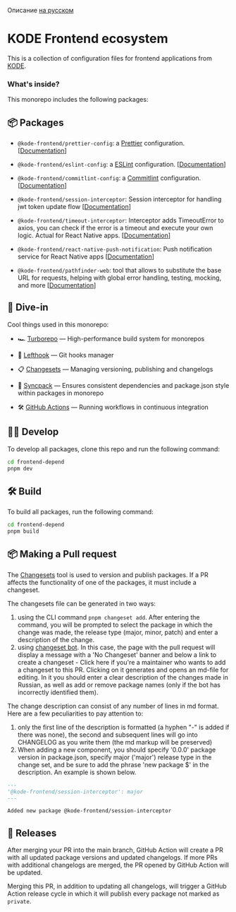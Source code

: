 Описание [на русском](https://github.com/appKODE/frontend-depend/blob/main/docs/README-ru.md)

# KODE Frontend ecosystem

This is a collection of configuration files for frontend applications from [KODE](https://appkode.dev/).

### What's inside?

This monorepo includes the following packages:

## 📦 Packages

- `@kode-frontend/prettier-config`: a [Prettier](https://prettier.io/) configuration. [[Documentation](https://github.com/appKODE/frontend-depend/blob/main/packages/prettier-config)]

- `@kode-frontend/eslint-config`: a [ESLint](https://eslint.org/) configuration. [[Documentation](https://github.com/appKODE/frontend-depend/blob/main/packages/eslint-config)]

- `@kode-frontend/commitlint-config`: a [Commitlint](https://commitlint.js.org/) configuration. [[Documentation](https://github.com/appKODE/frontend-depend/blob/main/packages/commitlint-config)]

- `@kode-frontend/session-interceptor`: Session interceptor for handling jwt token update flow [[Documentation](https://github.com/appKODE/frontend-depend/tree/main/packages/session-interceptor)]

- `@kode-frontend/timeout-interceptor`: Interceptor adds TimeoutError to axios, you can check if the error is a timeout and execute your own logic. Actual for React Native apps. [[Documentation](https://github.com/appKODE/frontend-depend/tree/main/packages/timeout-interceptor)]

- `@kode-frontend/react-native-push-notification`: Push notification service for React Native apps [[Documentation](https://github.com/appKODE/frontend-depend/tree/main/packages/react-native-push-notification)]

- `@kode-frontend/pathfinder-web`: tool that allows to substitute the base URL for requests, helping with global error handling, testing, mocking, and more [[Documentation](https://github.com/appKODE/frontend-depend/tree/main/packages/pathfinder-web)]

## 🤿 Dive-in

Cool things used in this monorepo:

- 🏎 [Turborepo](https://turbo.build/) — High-performance build system for monorepos

- 🐞 [Lefthook](https://github.com/evilmartians/lefthook) — Git hooks manager

- 📋 [Changesets](https://github.com/changesets/changesets) — Managing versioning, publishing and changelogs

- 🔄 [Syncpack](https://github.com/JamieMason/syncpack) — Ensures consistent dependencies and package.json style within packages in monorepo

- 🛠 [GitHub Actions](https://github.com/changesets/action) — Running workflows in continuous integration

## 👨‍💻 Develop

To develop all packages, clone this repo and run the following command:

```bash
cd frontend-depend
pnpm dev
```

## 🛠️ Build

To build all packages, run the following command:

```bash
cd frontend-depend
pnpm build
```

## 📦 Making a Pull request

The [Changesets](https://github.com/changesets/changesets) tool is used to version and publish packages. If a PR affects the functionality of one of the packages, it must include a changeset.

The changesets file can be generated in two ways:

1. using the CLI command `pnpm changeset add`. After entering the command, you will be prompted to select the package in which the change was made, the release type (major, minor, patch) and enter a description of the change.
2. using [changeset bot](https://github.com/changesets/action). In this case, the page with the pull request will display a message with a 'No Changeset' banner and below a link to create a changeset - Click here if you're a maintainer who wants to add a changeset to this PR. Clicking on it generates and opens an md-file for editing. In it you should enter a clear description of the changes made in Russian, as well as add or remove package names (only if the bot has incorrectly identified them).

The change description can consist of any number of lines in md format. Here are a few peculiarities to pay attention to:

1. only the first line of the description is formatted (a hyphen "-" is added if there was none), the second and subsequent lines will go into CHANGELOG as you write them (the md markup will be preserved)
2. When adding a new component, you should specify '0.0.0' package version in package.json, specify major ('major') release type in the change set, and be sure to add the phrase 'new package $' in the description. An example is shown below.

```md
---
'@kode-frontend/session-interceptor': major
---

Added new package @kode-frontend/session-interceptor
```

## 🚀 Releases

After merging your PR into the main branch, GitHub Action will create a PR with all updated package versions and updated changelogs. If more PRs with additional changelogs are merged, the PR opened by GitHub Action will be updated.

Merging this PR, in addition to updating all changelogs, will trigger a GitHub Action release cycle in which it will publish every package not marked as `private`.

